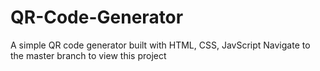 # QR-Code-Generator

A simple QR code generator built with HTML, CSS, JavScript
Navigate to the master branch to view this project
